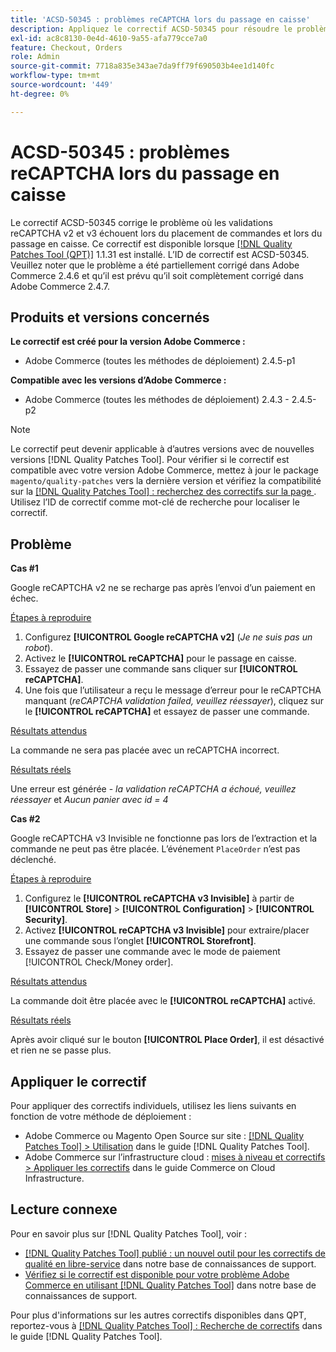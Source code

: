 ```yaml
---
title: 'ACSD-50345 : problèmes reCAPTCHA lors du passage en caisse'
description: Appliquez le correctif ACSD-50345 pour résoudre le problème Adobe Commerce en raison duquel les validations reCAPTCHA v2 et v3 échouent lors du placement des commandes et du passage en caisse.
exl-id: ac8c8130-0e4d-4610-9a55-afa779cce7a0
feature: Checkout, Orders
role: Admin
source-git-commit: 7718a835e343ae7da9ff79f690503b4ee1d140fc
workflow-type: tm+mt
source-wordcount: '449'
ht-degree: 0%

---
```


# ACSD-50345 : problèmes reCAPTCHA lors du passage en caisse

Le correctif ACSD-50345 corrige le problème où les validations reCAPTCHA v2 et v3 échouent lors du placement de commandes et lors du passage en caisse. Ce correctif est disponible lorsque [[!DNL Quality Patches Tool (QPT)]](/help/announcements/adobe-commerce-announcements/magento-quality-patches-released-new-tool-to-self-serve-quality-patches.md) 1.1.31 est installé. L’ID de correctif est ACSD-50345. Veuillez noter que le problème a été partiellement corrigé dans Adobe Commerce 2.4.6 et qu’il est prévu qu’il soit complètement corrigé dans Adobe Commerce 2.4.7.

## Produits et versions concernés

**Le correctif est créé pour la version Adobe Commerce :**

* Adobe Commerce (toutes les méthodes de déploiement) 2.4.5-p1

**Compatible avec les versions d’Adobe Commerce :**

* Adobe Commerce (toutes les méthodes de déploiement) 2.4.3 - 2.4.5-p2

>[!NOTE]
>
>Le correctif peut devenir applicable à d’autres versions avec de nouvelles versions [!DNL Quality Patches Tool]. Pour vérifier si le correctif est compatible avec votre version Adobe Commerce, mettez à jour le package `magento/quality-patches` vers la dernière version et vérifiez la compatibilité sur la [[!DNL Quality Patches Tool] : recherchez des correctifs sur la page ](https://experienceleague.adobe.com/tools/commerce-quality-patches/index.html). Utilisez l’ID de correctif comme mot-clé de recherche pour localiser le correctif.

## Problème

**Cas #1**

Google reCAPTCHA v2 ne se recharge pas après l’envoi d’un paiement en échec.

<u>Étapes à reproduire</u>

1. Configurez **[!UICONTROL Google reCAPTCHA v2]** (*Je ne suis pas un robot*).
1. Activez le **[!UICONTROL reCAPTCHA]** pour le passage en caisse.
1. Essayez de passer une commande sans cliquer sur **[!UICONTROL reCAPTCHA]**.
1. Une fois que l’utilisateur a reçu le message d’erreur pour le reCAPTCHA manquant (*reCAPTCHA validation failed, veuillez réessayer*), cliquez sur le **[!UICONTROL reCAPTCHA]** et essayez de passer une commande.

<u>Résultats attendus</u>

La commande ne sera pas placée avec un reCAPTCHA incorrect.

<u>Résultats réels</u>

Une erreur est générée - *la validation reCAPTCHA a échoué, veuillez réessayer* et *Aucun panier avec id = 4*

**Cas #2**

Google reCAPTCHA v3 Invisible ne fonctionne pas lors de l’extraction et la commande ne peut pas être placée. L’événement `PlaceOrder` n’est pas déclenché.

<u>Étapes à reproduire</u>

1. Configurez le **[!UICONTROL reCAPTCHA v3 Invisible]** à partir de **[!UICONTROL Store]** > **[!UICONTROL Configuration]** > **[!UICONTROL Security]**.
1. Activez **[!UICONTROL reCAPTCHA v3 Invisible]** pour extraire/placer une commande sous l’onglet **[!UICONTROL Storefront]**.
1. Essayez de passer une commande avec le mode de paiement [!UICONTROL Check/Money order].

<u>Résultats attendus</u>

La commande doit être placée avec le **[!UICONTROL reCAPTCHA]** activé.

<u>Résultats réels</u>

Après avoir cliqué sur le bouton **[!UICONTROL Place Order]**, il est désactivé et rien ne se passe plus.

## Appliquer le correctif

Pour appliquer des correctifs individuels, utilisez les liens suivants en fonction de votre méthode de déploiement :

* Adobe Commerce ou Magento Open Source sur site : [[!DNL Quality Patches Tool] > Utilisation](https://experienceleague.adobe.com/docs/commerce-operations/tools/quality-patches-tool/usage.html) dans le guide [!DNL Quality Patches Tool].
* Adobe Commerce sur l’infrastructure cloud : [mises à niveau et correctifs > Appliquer les correctifs](https://experienceleague.adobe.com/docs/commerce-cloud-service/user-guide/develop/upgrade/apply-patches.html) dans le guide Commerce on Cloud Infrastructure.

## Lecture connexe

Pour en savoir plus sur [!DNL Quality Patches Tool], voir :

* [[!DNL Quality Patches Tool] publié : un nouvel outil pour les correctifs de qualité en libre-service](/help/announcements/adobe-commerce-announcements/magento-quality-patches-released-new-tool-to-self-serve-quality-patches.md) dans notre base de connaissances de support.
* [Vérifiez si le correctif est disponible pour votre problème Adobe Commerce en utilisant  [!DNL Quality Patches Tool]](/help/support-tools/patches-available-in-qpt-tool/check-patch-for-magento-issue-with-magento-quality-patches.md) dans notre base de connaissances de support.

Pour plus d&#39;informations sur les autres correctifs disponibles dans QPT, reportez-vous à [[!DNL Quality Patches Tool] : Recherche de correctifs](https://experienceleague.adobe.com/tools/commerce-quality-patches/index.html) dans le guide [!DNL Quality Patches Tool].
